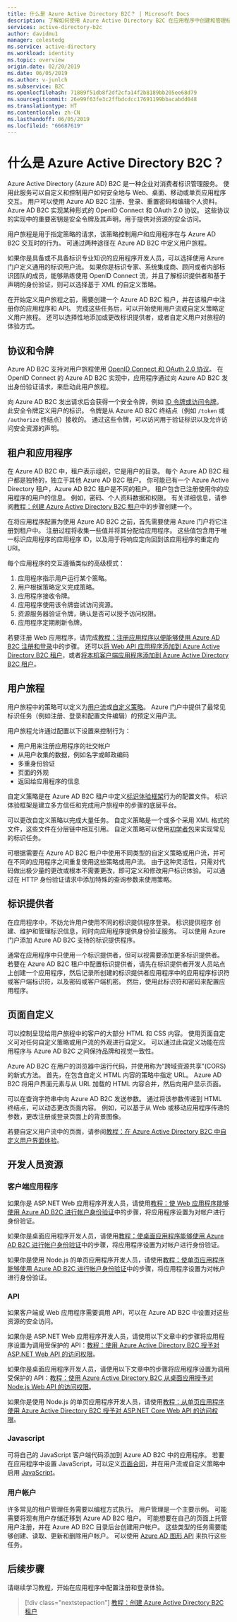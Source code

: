 ```yaml
---
title: 什么是 Azure Active Directory B2C？ | Microsoft Docs
description: 了解如何使用 Azure Active Directory B2C 在应用程序中创建和管理标识体验，例如注册/登录和个人资料管理。
services: active-directory-b2c
author: davidmu1
manager: celestedg
ms.service: active-directory
ms.workload: identity
ms.topic: overview
origin.date: 02/20/2019
ms.date: 06/05/2019
ms.author: v-junlch
ms.subservice: B2C
ms.openlocfilehash: 71889f51db8f2df2cfa14f2b8189bb205ee68d79
ms.sourcegitcommit: 26e99f63fe3c2ffbdcdcc17691199bbacabdd048
ms.translationtype: HT
ms.contentlocale: zh-CN
ms.lasthandoff: 06/05/2019
ms.locfileid: "66687619"
---
```

# <a name="what-is-azure-active-directory-b2c"></a>什么是 Azure Active Directory B2C？

Azure Active Directory (Azure AD) B2C 是一种企业对消费者标识管理服务。 使用此服务可以自定义和控制用户如何安全地与 Web、桌面、移动或单页应用程序交互。 用户可以使用 Azure AD B2C 注册、登录、重置密码和编辑个人资料。 Azure AD B2C 实现某种形式的 OpenID Connect 和 OAuth 2.0 协议。 这些协议的实现中的重要密钥是安全令牌及其声明，用于提供对资源的安全访问。

用户旅程是用于指定策略的请求，该策略控制用户和应用程序在与 Azure AD B2C 交互时的行为。  可通过两种途径在 Azure AD B2C 中定义用户旅程。 

如果你是具备或不具备标识专业知识的应用程序开发人员，可以选择使用 Azure 门户定义通用的标识用户流。 如果你是标识专家、系统集成商、顾问或者内部标识团队的成员，能够熟练使用 OpenID Connect 流，并且了解标识提供者和基于声明的身份验证，则可以选择基于 XML 的自定义策略。

在开始定义用户旅程之前，需要创建一个 Azure AD B2C 租户，并在该租户中注册你的应用程序和 API。 完成这些任务后，可以开始使用用户流或自定义策略定义用户旅程。 还可以选择性地添加或更改标识提供者，或者自定义用户对旅程的体验方式。

## <a name="protocols-and-tokens"></a>协议和令牌

Azure AD B2C 支持对用户旅程使用 [OpenID Connect 和 OAuth 2.0 协议](active-directory-b2c-reference-protocols.md)。 在 OpenID Connect 的 Azure AD B2C 实现中，应用程序通过向 Azure AD B2C 发出身份验证请求，来启动此用户旅程。 

向 Azure AD B2C 发出请求后会获得一个安全令牌，例如 [ID 令牌或访问令牌](active-directory-b2c-reference-tokens.md)。 此安全令牌定义用户的标识。 令牌是从 Azure AD B2C 终结点（例如 `/token` 或 `/authorize` 终结点）接收的。 通过这些令牌，可以访问用于验证标识以及允许访问安全资源的声明。

## <a name="tenants-and-applications"></a>租户和应用程序

在 Azure AD B2C 中，租户表示组织，它是用户的目录。  每个 Azure AD B2C 租户都是独特的，独立于其他 Azure AD B2C 租户。 你可能已有一个 Azure Active Directory 租户，Azure AD B2C 租户是不同的租户。 租户包含已注册使用你的应用程序的用户的信息。 例如，密码、个人资料数据和权限。 有关详细信息，请参阅[教程：创建 Azure Active Directory B2C 租户](tutorial-create-tenant.md)中的步骤创建一个。

在将应用程序配置为使用 Azure AD B2C 之前，首先需要使用 Azure 门户将它注册到租户中。 注册过程将收集一些值并将其分配给应用程序。 这些值包含用于唯一标识应用程序的应用程序 ID，以及用于将响应定向回到该应用程序的重定向 URI。

每个应用程序的交互遵循类似的高级模式：

1. 应用程序指示用户运行某个策略。
2. 用户根据策略定义完成策略。
3. 应用程序接收令牌。
4. 应用程序使用该令牌尝试访问资源。
5. 资源服务器验证令牌，确认是否可以授予访问权限。
6. 应用程序定期刷新令牌。

若要注册 Web 应用程序，请完成[教程：注册应用程序以便能够使用 Azure AD B2C 注册和登录](tutorial-register-applications.md)中的步骤。 还可以[将 Web API 应用程序添加到 Azure Active Directory B2C 租户](add-web-application.md)，或者[将本机客户端应用程序添加到 Azure Active Directory B2C 租户](add-native-application.md)。

## <a name="user-journeys"></a>用户旅程

用户旅程中的策略可以定义为[用户流](active-directory-b2c-reference-policies.md)或[自定义策略](active-directory-b2c-overview-custom.md)。 Azure 门户中提供了最常见标识任务（例如注册、登录和配置文件编辑）的预定义用户流。

用户旅程允许通过配置以下设置来控制行为：

- 用户用来注册应用程序的社交帐户
- 从用户收集的数据，例如名字或邮政编码
- 多重身份验证
- 页面的外观
- 返回给应用程序的信息

自定义策略是在 Azure AD B2C 租户中定义[标识体验框架](trustframeworkpolicy.md)行为的配置文件。 标识体验框架是建立多方信任和完成用户旅程中的步骤的底层平台。 

可以更改自定义策略以完成大量任务。 自定义策略是一个或多个采用 XML 格式的文件，这些文件在分层链中相互引用。 自定义策略可以使用[初学者包](https://github.com/Azure-Samples/active-directory-b2c-custom-policy-starterpack/archive/master.zip)来实现常见的标识任务。 

可根据需要在 Azure AD B2C 租户中使用不同类型的自定义策略或用户流，并可在不同的应用程序之间重复使用这些策略或用户流。 由于这种灵活性，只需对代码做出极少量的更改或根本不需要更改，即可定义和修改用户标识体验。 可以通过在 HTTP 身份验证请求中添加特殊的查询参数来使用策略。 

## <a name="identity-providers"></a>标识提供者 

在应用程序中，不妨允许用户使用不同的标识提供程序登录。 标识提供程序  创建、维护和管理标识信息，同时向应用程序提供身份验证服务。 可以使用 Azure 门户添加 Azure AD B2C 支持的标识提供程序。 

通常在应用程序中只使用一个标识提供者，但可以视需要添加更多标识提供者。 若要在 Azure AD B2C 租户中配置标识提供者，请先在标识提供者开发人员站点上创建一个应用程序，然后记录所创建的标识提供者应用程序中的应用程序标识符或客户端标识符，以及密码或客户端机密。 然后，使用此标识符和密码来配置应用程序。 


## <a name="page-customization"></a>页面自定义

可以控制呈现给用户旅程中的客户的大部分 HTML 和 CSS 内容。 使用页面自定义可对任何自定义策略或用户流的外观进行自定义。 可以通过此自定义功能在应用程序与 Azure AD B2C 之间保持品牌和视觉一致性。 

Azure AD B2C 在用户的浏览器中运行代码，并使用称为“跨域资源共享”(CORS) 的新式方法。 首先，在包含自定义 HTML 内容的策略中指定 URL。 Azure AD B2C 将用户界面元素与从 URL 加载的 HTML 内容合并，然后向用户显示页面。

可以在查询字符串中向 Azure AD B2C 发送参数。 通过将该参数传递到 HTML 终结点，可以动态更改页面内容。 例如，可以基于从 Web 或移动应用程序传递的参数，更改注册或登录页面上的背景图像。

若要自定义用户流中的页面，请参阅[教程：在 Azure Active Directory B2C 中自定义用户界面体验](tutorial-customize-ui.md)。

## <a name="developer-resources"></a>开发人员资源

### <a name="client-applications"></a>客户端应用程序

如果你是 ASP.NET Web 应用程序开发人员，请使用[教程：使 Web 应用程序能够使用 Azure AD B2C 进行帐户身份验证](active-directory-b2c-tutorials-web-app.md)中的步骤，将应用程序设置为对帐户进行身份验证。

如果你是桌面应用程序开发人员，请使用[教程：使桌面应用程序能够使用 Azure AD B2C 进行帐户身份验证](active-directory-b2c-tutorials-desktop-app.md)中的步骤，将应用程序设置为对帐户进行身份验证。

如果你是使用 Node.js 的单页应用程序开发人员，请使用[教程：使单页应用程序能够使用 Azure AD B2C 进行帐户身份验证](active-directory-b2c-tutorials-spa.md)中的步骤，将应用程序设置为对帐户进行身份验证。

### <a name="apis"></a>API
如果客户端或 Web 应用程序需要调用 API，可以在 Azure AD B2C 中设置对这些资源的安全访问。

如果你是 ASP.NET Web 应用程序开发人员，请使用以下文章中的步骤将应用程序设置为调用受保护的 API：[教程：使用 Azure Active Directory B2C 授予对 ASP.NET Web API 的访问权限](active-directory-b2c-tutorials-web-api.md)。

如果你是桌面应用程序开发人员，请使用以下文章中的步骤将应用程序设置为调用受保护的 API：[教程：使用 Azure Active Directory B2C 从桌面应用授予对 Node.js Web API 的访问权限](active-directory-b2c-tutorials-desktop-app-webapi.md)。

如果你是使用 Node.js 的单页应用程序开发人员，请使用[教程：从单页应用程序使用 Azure Active Directory B2C 授予对 ASP.NET Core Web API 的访问权限](active-directory-b2c-tutorials-spa-webapi.md)。

### <a name="javascript"></a>Javascript

可将自己的 JavaScript 客户端代码添加到 Azure AD B2C 中的应用程序。 若要在应用程序中设置 JavaScript，可以定义[页面合同](page-contract.md)，并在用户流或自定义策略中启用 [JavaScript](javascript-samples.md)。

### <a name="user-accounts"></a>用户帐户

许多常见的租户管理任务需要以编程方式执行。 用户管理是一个主要示例。 可能需要将现有用户存储迁移到 Azure AD B2C 租户。 可能想要在自己的页面上托管用户注册，并在 Azure AD B2C 目录后台创建用户帐户。 这些类型的任务需要能够创建、读取、更新和删除用户帐户。 可以使用 [Azure AD 图形 API](active-directory-b2c-devquickstarts-graph-dotnet.md) 来执行这些任务。

## <a name="next-steps"></a>后续步骤

请继续学习教程，开始在应用程序中配置注册和登录体验。

> [!div class="nextstepaction"]
> [教程：创建 Azure Active Directory B2C 租户](tutorial-create-tenant.md)

<!-- Update_Description: wording update -->